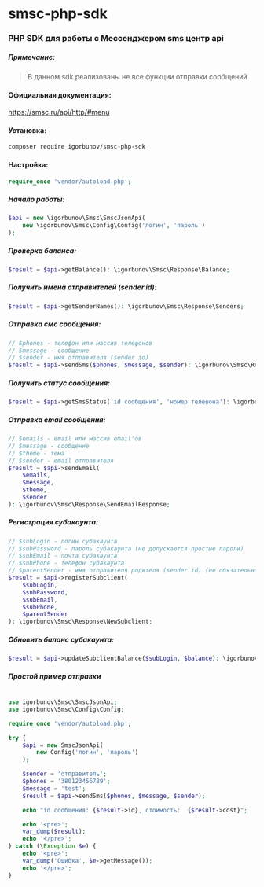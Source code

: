# smsc-php-sdk
### PHP SDK для работы с Мессенджером sms центр api

##### Примечание:

> В данном sdk реализованы не все функции отправки сообщений

#### Официальная документация:

<https://smsc.ru/api/http/#menu>

#### Установка:
```bash
composer require igorbunov/smsc-php-sdk
```

#### Настройка:

```php
require_once 'vendor/autoload.php';
```

##### Начало работы:

```php
$api = new \igorbunov\Smsc\SmscJsonApi(
    new \igorbunov\Smsc\Config\Config('логин', 'пароль')
);
```

##### Проверка баланса:

```php
$result = $api->getBalance(): \igorbunov\Smsc\Response\Balance;
```

##### Получить имена отправителей (sender id):

```php
$result = $api->getSenderNames(): \igorbunov\Smsc\Response\Senders;
```

##### Отправка смс сообщения:

```php
// $phones - телефон или массив телефонов
// $message - сообщение
// $sender - имя отправителя (sender id)
$result = $api->sendSms($phones, $message, $sender): \igorbunov\Smsc\Response\SendSmsResponse;
```

##### Получить статус сообщения:

```php
$result = $api->getSmsStatus('id сообщения', 'номер телефона'): \igorbunov\Smsc\Status\SmsStatus;
```

##### Отправка email сообщения:

```php
// $emails - email или массив email'ов
// $message - сообщение
// $theme - тема
// $sender - email отправителя
$result = $api->sendEmail(
    $emails,
    $message,
    $theme,
    $sender
): \igorbunov\Smsc\Response\SendEmailResponse;
```

##### Регистрация субакаунта:

```php
// $subLogin - логин субакаунта
// $subPassword - пароль субакаунта (не допускаются простые пароли)
// $subEmail - почта субакаунта
// $subPhone - телефон субакаунта
// $parentSender - имя отправителя родителя (sender id) (не обязательно)
$result = $api->registerSubclient(
    $subLogin,
    $subPassword,
    $subEmail,
    $subPhone,
    $parentSender
): \igorbunov\Smsc\Response\NewSubclient;
```

##### Обновить баланс субакаунта:

```php
$result = $api->updateSubclientBalance($subLogin, $balance): \igorbunov\Smsc\Response\UpdateBalance;
```

##### Простой пример отправки

```php

use igorbunov\Smsc\SmscJsonApi;
use igorbunov\Smsc\Config\Config;

require_once 'vendor/autoload.php';

try {
    $api = new SmscJsonApi(
        new Config('логин', 'пароль')
    );

    $sender = 'отправитель';
    $phones = '380123456789';
    $message = 'test';
    $result = $api->sendSms($phones, $message, $sender);

    echo "id сообщения: {$result->id}, стоимость:  {$result->cost}";

    echo '<pre>';
    var_dump($result);
    echo '</pre>';
} catch (\Exception $e) {
    echo '<pre>';
    var_dump('Ошибка', $e->getMessage());
    echo '</pre>';
}
```